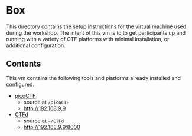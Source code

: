 # Box

This directory contains the setup instructions for the virtual machine used
during the workshop.  The intent of this vm is to to get participants up and
running with a variety of CTF platforms with minimal installation, or additional
configuration.

## Contents

This vm contains the following tools and platforms already installed and
configured.

- [picoCTF](https://github.com/picoCTF/picoCTF/)
  - source at `/picoCTF`
  - <http://192.168.9.9>
- [CTFd](https://github.com/CTFd/CTFd)
  - source at `~/CTFd`
  - <http://192.168.9.9:8000>
